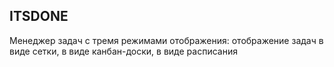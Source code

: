 ## ITSDONE

Менеджер задач с тремя режимами отображения: отображение задач в виде сетки, в виде канбан-доски, в виде расписания

